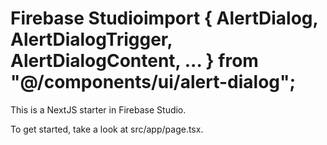 # Firebase Studioimport { AlertDialog, AlertDialogTrigger, AlertDialogContent, ... } from "@/components/ui/alert-dialog";


This is a NextJS starter in Firebase Studio.

To get started, take a look at src/app/page.tsx.
